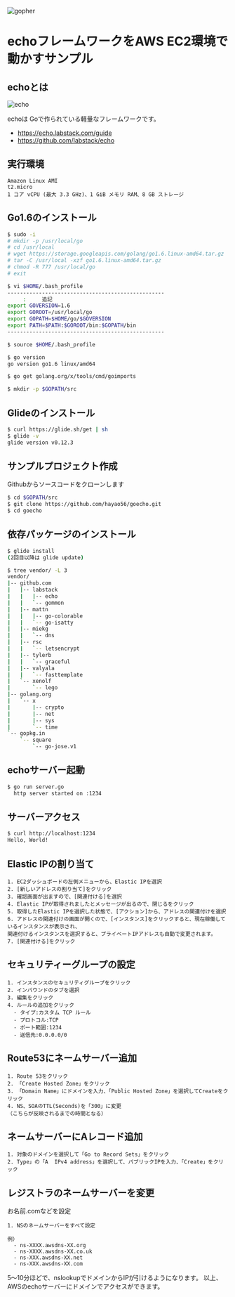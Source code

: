 ![gopher](http://golang-jp.org/doc/gopher/talks.png)

# echoフレームワークをAWS EC2環境で動かすサンプル


## echoとは

![echo](https://echo.labstack.com/images/logo.png)

echoは Goで作られている軽量なフレームワークです。

- https://echo.labstack.com/guide
- https://github.com/labstack/echo


## 実行環境

```
Amazon Linux AMI
t2.micro
1 コア vCPU (最大 3.3 GHz)、1 GiB メモリ RAM、8 GB ストレージ
```

## Go1.6のインストール

```bash
$ sudo -i
# mkdir -p /usr/local/go
# cd /usr/local
# wget https://storage.googleapis.com/golang/go1.6.linux-amd64.tar.gz
# tar -C /usr/local -xzf go1.6.linux-amd64.tar.gz
# chmod -R 777 /usr/local/go
# exit
```

```bash
$ vi $HOME/.bash_profile
--------------------------------------------------
     :     追記
export GOVERSION=1.6
export GOROOT=/usr/local/go
export GOPATH=$HOME/go/$GOVERSION
export PATH=$PATH:$GOROOT/bin:$GOPATH/bin
--------------------------------------------------
```

```bash
$ source $HOME/.bash_profile
```

```bash
$ go version
go version go1.6 linux/amd64

$ go get golang.org/x/tools/cmd/goimports
```

```bash
$ mkdir -p $GOPATH/src
```

## Glideのインストール

```bash
$ curl https://glide.sh/get | sh
$ glide -v
glide version v0.12.3
```

## サンプルプロジェクト作成

Githubからソースコードをクローンします

```bash
$ cd $GOPATH/src
$ git clone https://github.com/hayao56/goecho.git
$ cd goecho
```

## 依存パッケージのインストール

```bash
$ glide install
(2回目以降は glide update)
```

```bash
$ tree vendor/ -L 3
vendor/
|-- github.com
|   |-- labstack
|   |   |-- echo
|   |   `-- gommon
|   |-- mattn
|   |   |-- go-colorable
|   |   `-- go-isatty
|   |-- miekg
|   |   `-- dns
|   |-- rsc
|   |   `-- letsencrypt
|   |-- tylerb
|   |   `-- graceful
|   |-- valyala
|   |   `-- fasttemplate
|   `-- xenolf
|       `-- lego
|-- golang.org
|   `-- x
|       |-- crypto
|       |-- net
|       |-- sys
|       `-- time
`-- gopkg.in
    `-- square
        `-- go-jose.v1
```


## echoサーバー起動

```bash
$ go run server.go
  http server started on :1234
```

## サーバーアクセス

```bash
$ curl http://localhost:1234
Hello, World!

```



## Elastic IPの割り当て

```
1. EC2ダッシュボードの左側メニューから、Elastic IPを選択
2. [新しいアドレスの割り当て]をクリック
3. 確認画面が出ますので、[関連付ける]を選択
4. Elastic IPが取得されましたとメッセージが出るので、閉じるをクリック
5. 取得したElastic IPを選択した状態で、[アクション]から、アドレスの関連付けを選択
6. アドレスの関連付けの画面が開くので、[インスタンス]をクリックすると、現在稼働しているインスタンスが表示され、
関連付けるインスタンスを選択すると、プライベートIPアドレスも自動で変更されます。
7. [関連付ける]をクリック
```

## セキュリティーグループの設定

```
1. インスタンスのセキュリティグループをクリック
2. インバウンドのタブを選択
3. 編集をクリック
4. ルールの追加をクリック
  - タイプ:カスタム TCP ルール
  - プロトコル:TCP
  - ポート範囲:1234
  - 送信先:0.0.0.0/0
```

## Route53にネームサーバー追加

```
1. Route 53をクリック
2. 「Create Hosted Zone」をクリック
3. 「Domain Name」にドメインを入力、「Public Hosted Zone」を選択してCreateをクリック
4. NS、SOAのTTL(Seconds)を「300」に変更
（こちらが反映されるまでの時間となる）
```

## ネームサーバーにAレコード追加

```
1. 対象のドメインを選択して「Go to Record Sets」をクリック
2. Type」の「A  IPv4 address」を選択して、パブリックIPを入力、「Create」をクリック

```

## レジストラのネームサーバーを変更

お名前.comなどを設定

```
1. NSのネームサーバーをすべて設定
  
例）
  - ns-XXXX.awsdns-XX.org
  - ns-XXXX.awsdns-XX.co.uk
  - ns-XXX.awsdns-XX.net
  - ns-XXX.awsdns-XX.com

```
5～10分ほどで、nslookupでドメインからIPが引けるようになります。
以上、AWSのechoサーバーにドメインでアクセスができます。

